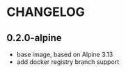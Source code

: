 # CHANGELOG

## 0.2.0-alpine

- base image, based on Alpine 3.13
- add docker registry branch support
